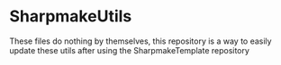 # SharpmakeUtils
These files do nothing by themselves, this repository is a way to easily update these utils after using the SharpmakeTemplate repository
